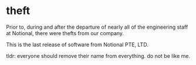 # theft

Prior to, during and after the departure of nearly all of the engineering staff at Notional, there were thefts from our company.

This is the last release of software from Notional PTE, LTD.


tldr: everyone should remove their name from everything.  do not be like me.  
